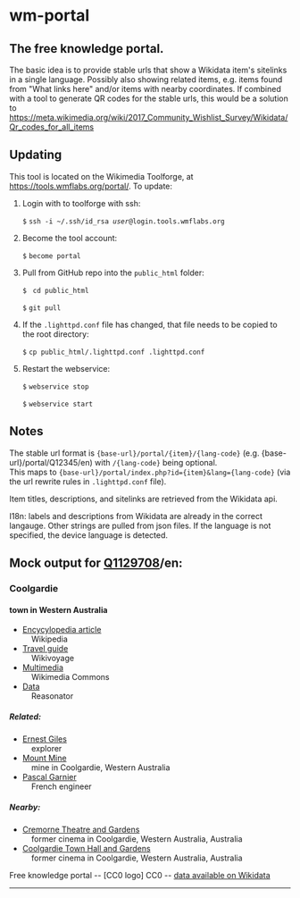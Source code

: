 # wm-portal
The free knowledge portal.
--------------------------

The basic idea is to provide stable urls that show a Wikidata item's sitelinks in a single language. Possibly also showing related items, e.g. items found from "What links here" and/or items with nearby coordinates. If combined with a tool to generate QR codes for the stable urls, this would be a solution to  https://meta.wikimedia.org/wiki/2017_Community_Wishlist_Survey/Wikidata/Qr_codes_for_all_items

Updating
--------

This tool is located on the Wikimedia Toolforge, at https://tools.wmflabs.org/portal/.
To update:
<ol>
<li>Login with to toolforge with ssh:<p><code>$</code> <code>ssh -i ~/.ssh/id_rsa <i>user</i>@login.tools.wmflabs.org</code></li>
<li>Become the tool account:<p><code>$</code> <code>become portal</code></li>
<li>Pull from GitHub repo into the <code>public_html</code> folder:<p><code>$ </code> <code>cd public_html<p>$</code> <code>git pull</code></li>
<li>If the <code>.lighttpd.conf</code> file has changed, that file needs to be copied to the root directory:<p><code>$</code> <code>cp public_html/.lighttpd.conf .lighttpd.conf</code></li>
<li>Restart the webservice:<p><code>$</code> <code>webservice stop<p>$</code> <code>webservice start</code>
</ol>

Notes
-----

The stable url format is <code>{base-url}/portal/{item}/{lang-code}</code>
(e.g. {base-url}/portal/Q12345/en)
with <code>/{lang-code}</code> being optional.<br/>
This maps to <code>{base-url}/portal/index.php?id={item}&lang={lang-code}</code> (via the url rewrite rules in <code>.lighttpd.conf</code> file).

Item titles, descriptions, and sitelinks are retrieved from the Wikidata api.

I18n: labels and descriptions from Wikidata are already in the correct langauge. Other strings are pulled from json files. If the language is not specified, the device language is detected.

Mock output for <a href=https://www.wikidata.org/wiki/Q1129708>Q1129708</a>/en:
-----------
<h3>Coolgardie</h3><h4>town in Western Australia</h4>

<ul>
<li><a href=https://en.wikipedia.org/wiki/Coolgardie,_Western_Australia>Encycylopedia article</a><br>&nbsp;&nbsp;&nbsp; Wikipedia</li>
<li><a href=https://en.wikivoyage.org/wiki/Coolgardie>Travel guide</a><br>&nbsp;&nbsp;&nbsp; Wikivoyage</li>
<li><a href=https://commons.wikimedia.org/wiki/Category:Coolgardie,_Western_Australia>Multimedia</a><br>&nbsp;&nbsp;&nbsp; Wikimedia Commons</li>
<li><a href=https://tools.wmflabs.org/reasonator/?q=1129708>Data</a><br>&nbsp;&nbsp;&nbsp; Reasonator</li>
</ul>
<h5>Related:</h5>
<ul>
<li><a href=index.php?id=Q226071>Ernest Giles</a><br>&nbsp;&nbsp;&nbsp; explorer</li>
<li><a href=index.php?id=Q21958604>Mount Mine</a><br>&nbsp;&nbsp;&nbsp; mine in Coolgardie, Western Australia</li>
<li><a href=index.php?id=Q3367421>Pascal Garnier</a><br>&nbsp;&nbsp;&nbsp; French engineer</li>
</ul>
<h5>Nearby:</h5>
<ul>
<li><a href=index.php?id=Q45918845>Cremorne Theatre and Gardens</a><br>&nbsp;&nbsp;&nbsp; former cinema in Coolgardie, Western Australia, Australia</li>
<li><a href=index.php?id=Q45918833>Coolgardie Town Hall and Gardens</a><br>&nbsp;&nbsp;&nbsp; former cinema in Coolgardie, Western Australia, Australia</li>
</ul>
Free knowledge portal -- [CC0 logo] CC0 -- <a href=https://www.wikidata.org/wiki/Q1129708>data available on Wikidata</a>
<hr>
